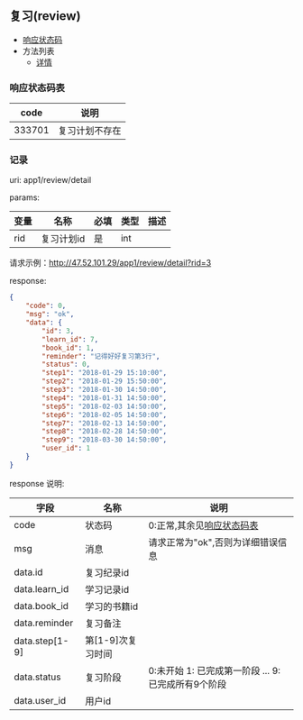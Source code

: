 ## 复习(review)

+ [响应状态码](#响应状态码表)
+ 方法列表
    + [详情](#详情)


### 响应状态码表

|  code  |      说明      |
| ------ | -------------- |
| 333701 | 复习计划不存在 |


### 记录

uri: app1/review/detail

params:

| 变量 |    名称    | 必填 | 类型 | 描述 |
| ---- | ---------- | ---- | ---- | ---- |
| rid  | 复习计划id | 是   | int  |      |


请求示例：http://47.52.101.29/app1/review/detail?rid=3


response:

```json
{
    "code": 0,
    "msg": "ok",
    "data": {
        "id": 3,
        "learn_id": 7,
        "book_id": 1,
        "reminder": "记得好好复习第3行",
        "status": 0,
        "step1": "2018-01-29 15:10:00",
        "step2": "2018-01-29 15:50:00",
        "step3": "2018-01-30 14:50:00",
        "step4": "2018-01-31 14:50:00",
        "step5": "2018-02-03 14:50:00",
        "step6": "2018-02-05 14:50:00",
        "step7": "2018-02-13 14:50:00",
        "step8": "2018-02-28 14:50:00",
        "step9": "2018-03-30 14:50:00",
        "user_id": 1
    }
}
```

response 说明:

|      字段      |        名称       |                         说明                        |
| -------------- | ----------------- | --------------------------------------------------- |
| code           | 状态码            | 0:正常,其余见[响应状态码表](#响应状态码表)          |
| msg            | 消息              | 请求正常为"ok",否则为详细错误信息                   |
| data.id        | 复习纪录id        |                                                     |
| data.learn_id  | 学习记录id        |                                                     |
| data.book_id   | 学习的书籍id      |                                                     |
| data.reminder  | 复习备注          |                                                     |
| data.step[1-9] | 第[1-9]次复习时间 |                                                     |
| data.status    | 复习阶段          | 0:未开始 1: 已完成第一阶段  ... 9:已完成所有9个阶段 |
| data.user_id   | 用户id            |                                                     |